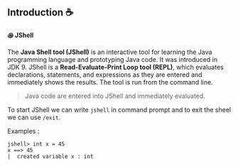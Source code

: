 ## Introduction ☕

#### ꩜ JShell
The **Java Shell tool (JShell)** is an interactive tool for learning the Java programming language and prototyping Java code. It was introduced in JDK 9. JShell is a **Read-Evaluate-Print Loop tool (REPL)**, which evaluates declarations, statements, and expressions as they are entered and immediately shows the results. The tool is run from the command line.   
>  Java code are entered into JShell and immediately evaluated.

To start JShell we can write `jshell` in command prompt and to exit the sheel we can use `/exit`.   

Examples : 
```shell
jshell> int x = 45
x ==> 45
|  created variable x : int
```
